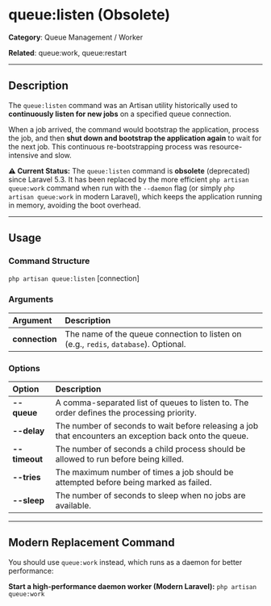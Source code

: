 # queue:listen (Obsolete)

**Category**: Queue Management / Worker

**Related**: queue:work, queue:restart

---

## Description

The `queue:listen` command was an Artisan utility historically used to **continuously listen for new jobs** on a specified queue connection.

When a job arrived, the command would bootstrap the application, process the job, and then **shut down and bootstrap the application again** to wait for the next job. This continuous re-bootstrapping process was resource-intensive and slow.

**⚠️ Current Status:** The `queue:listen` command is **obsolete** (deprecated) since Laravel 5.3. It has been replaced by the more efficient `php artisan queue:work` command when run with the `--daemon` flag (or simply `php artisan queue:work` in modern Laravel), which keeps the application running in memory, avoiding the boot overhead.

---

## Usage

### Command Structure

`php artisan queue:listen` [connection]

### Arguments

| Argument | Description |
| :--- | :--- |
| **connection** | The name of the queue connection to listen on (e.g., `redis`, `database`). Optional. |

### Options

| Option | Description |
| :--- | :--- |
| **--queue** | A comma-separated list of queues to listen to. The order defines the processing priority. |
| **--delay** | The number of seconds to wait before releasing a job that encounters an exception back onto the queue. |
| **--timeout** | The number of seconds a child process should be allowed to run before being killed. |
| **--tries** | The maximum number of times a job should be attempted before being marked as failed. |
| **--sleep** | The number of seconds to sleep when no jobs are available. |

---

## Modern Replacement Command

You should use `queue:work` instead, which runs as a daemon for better performance:

**Start a high-performance daemon worker (Modern Laravel):**
`php artisan queue:work`
